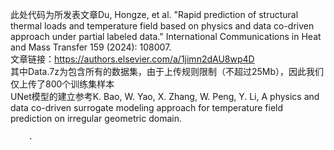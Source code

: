 此处代码为所发表文章Du, Hongze, et al. "Rapid prediction of structural thermal loads and temperature field based on physics and data co-driven approach under partial labeled data." International Communications in Heat and Mass Transfer 159 (2024): 108007.<br>
文章链接：https://authors.elsevier.com/a/1jimn2dAU8wp4D<br>
其中Data.7z为包含所有的数据集，由于上传规则限制（不超过25Mb），因此我们仅上传了800个训练集样本<br>
UNet模型的建立参考K. Bao, W. Yao, X. Zhang, W. Peng, Y. Li, A physics and data co-driven surrogate modeling approach for temperature field prediction on irregular geometric domain.<br>

        
        
        
        
        .
